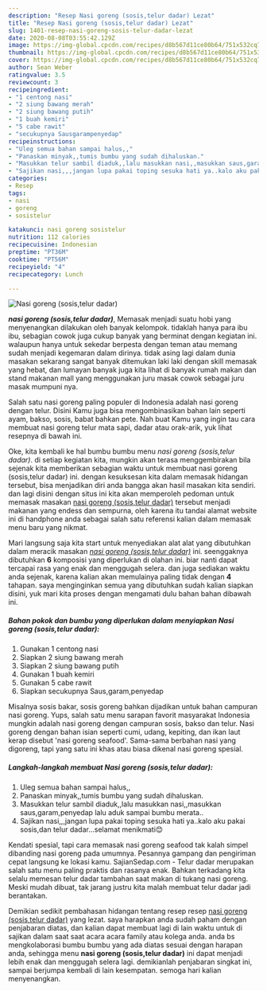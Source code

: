 ```yaml
---
description: "Resep Nasi goreng (sosis,telur dadar) Lezat"
title: "Resep Nasi goreng (sosis,telur dadar) Lezat"
slug: 1401-resep-nasi-goreng-sosis-telur-dadar-lezat
date: 2020-08-08T03:55:42.129Z
image: https://img-global.cpcdn.com/recipes/d8b567d11ce80b64/751x532cq70/nasi-goreng-sosistelur-dadar-foto-resep-utama.jpg
thumbnail: https://img-global.cpcdn.com/recipes/d8b567d11ce80b64/751x532cq70/nasi-goreng-sosistelur-dadar-foto-resep-utama.jpg
cover: https://img-global.cpcdn.com/recipes/d8b567d11ce80b64/751x532cq70/nasi-goreng-sosistelur-dadar-foto-resep-utama.jpg
author: Sean Weber
ratingvalue: 3.5
reviewcount: 3
recipeingredient:
- "1 centong nasi"
- "2 siung bawang merah"
- "2 siung bawang putih"
- "1 buah kemiri"
- "5 cabe rawit"
- "secukupnya Sausgarampenyedap"
recipeinstructions:
- "Uleg semua bahan sampai halus,,"
- "Panaskan minyak,,tumis bumbu yang sudah dihaluskan."
- "Masukkan telur sambil diaduk,,lalu masukkan nasi,,masukkan saus,garam,penyedap lalu aduk sampai bumbu merata.."
- "Sajikan nasi,,,jangan lupa pakai toping sesuka hati ya..kalo aku pakai sosis,dan telur dadar...selamat menikmati😊"
categories:
- Resep
tags:
- nasi
- goreng
- sosistelur

katakunci: nasi goreng sosistelur 
nutrition: 112 calories
recipecuisine: Indonesian
preptime: "PT36M"
cooktime: "PT56M"
recipeyield: "4"
recipecategory: Lunch

---
```



![Nasi goreng (sosis,telur dadar)](https://img-global.cpcdn.com/recipes/d8b567d11ce80b64/751x532cq70/nasi-goreng-sosistelur-dadar-foto-resep-utama.jpg)

<b><i>nasi goreng (sosis,telur dadar)</i></b>, Memasak menjadi suatu hobi yang menyenangkan dilakukan oleh banyak kelompok. tidaklah hanya para ibu ibu, sebagian cowok juga cukup banyak yang berminat dengan kegiatan ini. walaupun hanya untuk sekedar berpesta dengan teman atau memang sudah menjadi kegemaran dalam dirinya. tidak asing lagi dalam dunia masakan sekarang sangat banyak ditemukan laki laki dengan skill memasak yang hebat, dan lumayan banyak juga kita lihat di banyak rumah makan dan stand makanan mall yang menggunakan juru masak cowok sebagai juru masak mumpuni nya.

Salah satu nasi goreng paling populer di Indonesia adalah nasi goreng dengan telur. Disini Kamu juga bisa mengombinasikan bahan lain seperti ayam, bakso, sosis, babat bahkan pete. Nah buat Kamu yang ingin tau cara membuat nasi goreng telur mata sapi, dadar atau orak-arik, yuk lihat resepnya di bawah ini.

Oke, kita kembali ke hal bumbu bumbu menu <i>nasi goreng (sosis,telur dadar)</i>. di setiap kegiatan kita, mungkin akan terasa menggembirakan bila sejenak kita memberikan sebagian waktu untuk membuat nasi goreng (sosis,telur dadar) ini. dengan kesuksesan kita dalam memasak hidangan tersebut, bisa menjadikan diri anda bangga akan hasil masakan kita sendiri. dan lagi disini dengan situs ini kita akan memperoleh pedoman untuk memasak masakan <u>nasi goreng (sosis,telur dadar)</u> tersebut menjadi makanan yang endess dan sempurna, oleh karena itu tandai alamat website ini di handphone anda sebagai salah satu referensi kalian dalam memasak menu baru yang nikmat.


Mari langsung saja kita start untuk menyediakan alat alat yang dibutuhkan dalam meracik masakan <u><i>nasi goreng (sosis,telur dadar)</i></u> ini. seenggaknya dibutuhkan <b>6</b> komposisi yang diperlukan di olahan ini. biar nanti dapat tercapai rasa yang enak dan menggugah selera. dan juga sediakan waktu anda sejenak, karena kalian akan memulainya paling tidak dengan <b>4</b> tahapan. saya menginginkan semua yang dibutuhkan sudah kalian siapkan disini, yuk mari kita proses dengan mengamati dulu bahan bahan dibawah ini.

<!--inarticleads1-->

##### Bahan pokok dan bumbu yang diperlukan dalam menyiapkan Nasi goreng (sosis,telur dadar):

1. Gunakan 1 centong nasi
1. Siapkan 2 siung bawang merah
1. Siapkan 2 siung bawang putih
1. Gunakan 1 buah kemiri
1. Gunakan 5 cabe rawit
1. Siapkan secukupnya Saus,garam,penyedap


Misalnya sosis bakar, sosis goreng bahkan dijadikan untuk bahan campuran nasi goreng. Yups, salah satu menu sarapan favorit masyarakat Indonesia mungkin adalah nasi goreng dengan campuran sosis, bakso dan telur. Nasi goreng dengan bahan isian seperti cumi, udang, kepiting, dan ikan laut kerap disebut &#39;nasi goreng seafood&#39;. Sama-sama berbahan nasi yang digoreng, tapi yang satu ini khas atau biasa dikenal nasi goreng spesial. 

<!--inarticleads2-->

##### Langkah-langkah membuat Nasi goreng (sosis,telur dadar):

1. Uleg semua bahan sampai halus,,
1. Panaskan minyak,,tumis bumbu yang sudah dihaluskan.
1. Masukkan telur sambil diaduk,,lalu masukkan nasi,,masukkan saus,garam,penyedap lalu aduk sampai bumbu merata..
1. Sajikan nasi,,,jangan lupa pakai toping sesuka hati ya..kalo aku pakai sosis,dan telur dadar...selamat menikmati😊


Kendati spesial, tapi cara memasak nasi goreng seafood tak kalah simpel dibanding nasi goreng pada umumnya. Pesannya gampang dan pengiriman cepat langsung ke lokasi kamu. SajianSedap.com - Telur dadar merupakan salah satu menu paling praktis dan rasanya enak. Bahkan terkadang kita selalu memesan telur dadar tambahan saat makan di tukang nasi goreng. Meski mudah dibuat, tak jarang justru kita malah membuat telur dadar jadi berantakan. 

Demikian sedikit pembahasan hidangan tentang resep resep <u>nasi goreng (sosis,telur dadar)</u> yang lezat. saya harapkan anda sudah paham dengan penjabaran diatas, dan kalian dapat membuat lagi di lain waktu untuk di sajikan dalam saat saat acara acara family atau kolega anda. anda bs mengkolaborasi bumbu bumbu yang ada diatas sesuai dengan harapan anda, sehingga menu <b>nasi goreng (sosis,telur dadar)</b> ini dapat menjadi lebih enak dan menggugah selera lagi. demikianlah penjabaran singkat ini, sampai berjumpa kembali di lain kesempatan. semoga hari kalian menyenangkan.
